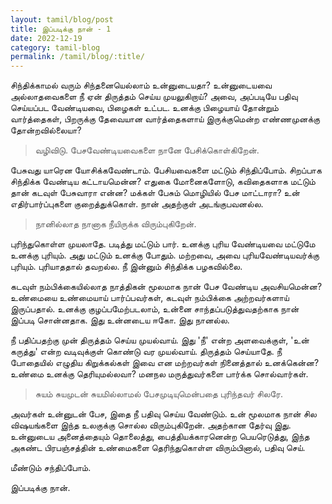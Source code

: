 ```yaml
---
layout: tamil/blog/post
title: இப்படிக்கு நான் - 1
date: 2022-12-19
category: tamil-blog
permalink: /tamil/blog/:title/
---
```


சிந்திக்காமல் வரும் சிந்தனையெல்லாம் உன்னுடையதா? உன்னுடையவை அல்லாதவைகளை நீ ஏன் திருத்தம் செய்ய முயலுகிறாய்? அவை, அப்படியே பதிவு செய்யப்பட வேண்டியவை, பிழைகள் உட்பட. உனக்கு பிழையாய் தோன்றும் வார்த்தைகள், பிறருக்கு தேவையான வார்த்தைகளாய் இருக்குமென்ற எண்ணமுனக்கு தோன்றவில்லையா?

> வழிவிடு. பேசவேண்டியவைகளை நானே பேசிக்கொள்கிறேன்.

பேசுவது யாரென யோசிக்கவேண்டாம். பேசியவைகளை மட்டும் சிந்திப்போம். சிறப்பாக சிந்திக்க வேண்டிய கட்டாயமென்ன? எதுகை மோனைகளோடு, கவிதைகளாக மட்டும் தான் கடவுள் பேசுவாரா என்ன? மக்கள் பேசும் மொழியில் பேச மாட்டாரா? உன் எதிர்பார்ப்புகளை குறைத்துக்கொள். நான் அதற்குள் அடங்குபவனல்ல.

> நானில்லாத நானாக நீயிருக்க விரும்புகிறேன்.

புரிந்துகொள்ள முயலாதே. படித்து மட்டும் பார். உனக்கு புரிய வேண்டியவை மட்டுமே உனக்கு புரியும். அது மட்டும் உனக்கு போதும். மற்றவை, அவை புரியவேண்டியவர்க்கு புரியும். புரியாததால் தவறல்ல. நீ இன்னும் சிந்திக்க பழகவில்லை.

கடவுள் நம்பிக்கையில்லாத நாத்திகன் மூலமாக நான் பேச வேண்டிய அவசியமென்ன? உண்மையை உண்மையாய் பார்ப்பவர்கள், கடவுள் நம்பிக்கை அற்றவர்களாய் இருப்பதால். உனக்கு குழப்பமேற்படலாம், உன்னை சாந்தப்படுத்துவதற்காக நான் இப்படி சொன்னதாக. இது உன்னடைய ஈகோ. இது நானல்ல.

நீ பதிப்பதற்கு முன் திருத்தம் செய்ய முயல்வாய். இது 'நீ' என்ற அளவைக்குள், 'உன் கருத்து' என்ற வடிவுக்குள் கொண்டு வர முயல்வாய். திருத்தம் செய்யாதே. நீ போதையில் எழுதிய கிறுக்கல்கள் இவை என மற்றவர்கள் நினைத்தால் உனக்கென்ன? உண்மை உனக்கு தெரியுமல்லவா? மனநல மருத்துவர்களை பார்க்க சொல்வார்கள்.

> சுயம் சுயமுடன் சுயமில்லாமல் பேசமுடியுமென்பதை புரிந்தவர் சிலரே.

அவர்கள் உன்னுடன் பேச, இதை நீ பதிவு செய்ய வேண்டும். உன் மூலமாக நான் சில விஷயங்களை இந்த உலகுக்கு சொல்ல விரும்புகிறேன். அதற்கான தேர்வு இது. உன்னுடைய அனைத்தையும் தொலைத்து, பைத்தியக்காரனென்ற பெயரெடுத்து, இந்த அகண்ட பிரபஞ்சத்தின் உண்மைகளை தெரிந்துகொள்ள விரும்பினால், பதிவு செய்.

மீண்டும் சந்திப்போம்.

இப்படிக்கு நான்.
